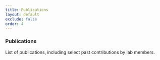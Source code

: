 ```yaml
---
title: Publications
layout: default
exclude: false
order: 4
---
```


### Publications

List of publications, including select past contributions by lab members. 

<script src="//ajax.googleapis.com/ajax/libs/jquery/1.7.1/jquery.min.js">
</script><script src="./assets/js/bib-list.js"></script>
<link href="./assets/bib-publication-list.css" rel="stylesheet" type="text/css" />
<table class="display" id="pubTable"></table>

<pre id="bibtex" style="display:none;">./references.bib</pre>
<script type="text/javascript">
 var xhr = new XMLHttpRequest();
xhr.onreadystatechange = process;
xhr.open("GET", "./references.bib", true);
xhr.send();

function process() {
  if (xhr.readyState == 4) {
    // console.log(xhr.responseText);
    // bibtexify(xhr.responseText, "pubTable", {'visualization':false});
  }
}

var init = function() {
  bibtexify("./references.bib", "pubTable", {'visualization':false});
};

if (window.addEventListener) {
  window.addEventListener('load', init, false);
} else if (window.attachEvent) {
  window.attachEvent('onload', init);
}

</script>
